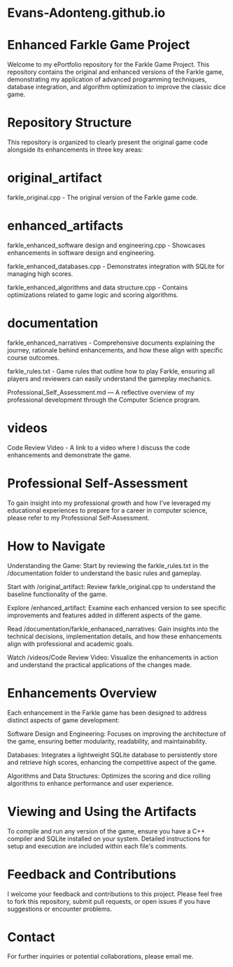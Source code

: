 # Evans-Adonteng.github.io 

# Enhanced Farkle Game Project
Welcome to my ePortfolio repository for the Farkle Game Project. This repository contains the original and enhanced versions of the Farkle game, demonstrating my application of advanced programming techniques, database integration, and algorithm optimization to improve the classic dice game.

# Repository Structure
This repository is organized to clearly present the original game code alongside its enhancements in three key areas:

# original_artifact
farkle_original.cpp - The original version of the Farkle game code.

# enhanced_artifacts
farkle_enhanced_software design and engineering.cpp - Showcases enhancements in software design and engineering.

farkle_enhanced_databases.cpp - Demonstrates integration with SQLite for managing high scores.

farkle_enhanced_algorithms and data structure.cpp - Contains optimizations related to game logic and scoring algorithms.

# documentation
farkle_enhanced_narratives - Comprehensive documents explaining the journey, rationale behind enhancements, and how these align with specific course outcomes.

farkle_rules.txt - Game rules that outline how to play Farkle, ensuring all players and reviewers can easily understand the gameplay mechanics.

Professional_Self_Assessment.md — A reflective overview of my professional development through the Computer Science program.

# videos
Code Review Video - A link to a video where I discuss the code enhancements and demonstrate the game.

# Professional Self-Assessment
To gain insight into my professional growth and how I've leveraged my educational experiences to prepare for a career in computer science, please refer to my Professional Self-Assessment.

# How to Navigate
Understanding the Game: Start by reviewing the farkle_rules.txt in the /documentation folder to understand the basic rules and gameplay.

Start with /original_artifact: Review farkle_original.cpp to understand the baseline functionality of the game.

Explore /enhanced_artifact: Examine each enhanced version to see specific improvements and features added in different aspects of the game.

Read /documentation/farkle_enhanaced_narratives: Gain insights into the technical decisions, implementation details, and how these enhancements align with professional and academic goals.

Watch /videos/Code Review Video: Visualize the enhancements in action and understand the practical applications of the changes made.

# Enhancements Overview
Each enhancement in the Farkle game has been designed to address distinct aspects of game development:

Software Design and Engineering: Focuses on improving the architecture of the game, ensuring better modularity, readability, and maintainability.

Databases: Integrates a lightweight SQLite database to persistently store and retrieve high scores, enhancing the competitive aspect of the game.

Algorithms and Data Structures: Optimizes the scoring and dice rolling algorithms to enhance performance and user experience.

# Viewing and Using the Artifacts
To compile and run any version of the game, ensure you have a C++ compiler and SQLite installed on your system. Detailed instructions for setup and execution are included within each file's comments.

# Feedback and Contributions
I welcome your feedback and contributions to this project. Please feel free to fork this repository, submit pull requests, or open issues if you have suggestions or encounter problems.

# Contact
For further inquiries or potential collaborations, please email me.
